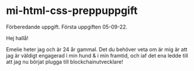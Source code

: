 # mi-html-css-preppuppgift
Förberedande uppgift. Första uppgiften 05-09-22.


Hej hallå!

Emelie heter jag och är 24 år gammal. Det du behöver veta om är mig är att jag är väldigt engagerad i min hund & i min framtid, och iaf det ena ledde till att jag nu börjat plugga till blockchainutvecklare! 
